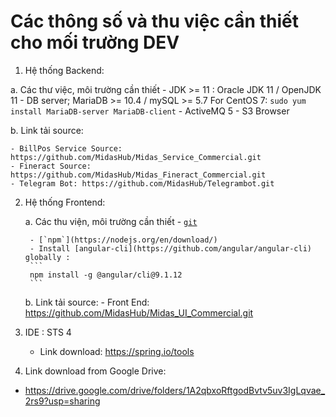 # Các thông số và thu việc cần thiết cho mối trường DEV
1. Hệ thống Backend:

  a. Các thư việc, môi trường cần thiết
    -  JDK >= 11 : Oracle JDK 11 / OpenJDK 11
    -  DB server; MariaDB >= 10.4  / mySQL >= 5.7 
        For CentOS 7:
         ```
         sudo yum install MariaDB-server MariaDB-client
         ```
    -  ActiveMQ 5
    -  S3 Browser


  b. Link tải source:
  
    - BillPos Service Source: https://github.com/MidasHub/Midas_Service_Commercial.git
    - Fineract Source: https://github.com/MidasHub/Midas_Fineract_Commercial.git
    - Telegram Bot: https://github.com/MidasHub/Telegrambot.git

2. Hệ thống Frontend:

    a. Các thu viện, môi trường cần thiết
        - [`git`](https://git-scm.com/downloads)

        - [`npm`](https://nodejs.org/en/download/)
        - Install [angular-cli](https://github.com/angular/angular-cli) globally : 
        ```
        npm install -g @angular/cli@9.1.12
        ```
         
    b. Link tải source:
        - Front End: https://github.com/MidasHub/Midas_UI_Commercial.git

3. IDE : STS 4

    - Link download: https://spring.io/tools

4. Link download from Google Drive:

  - https://drive.google.com/drive/folders/1A2qbxoRftgodBvtv5uv3IgLqvae_2rs9?usp=sharing

